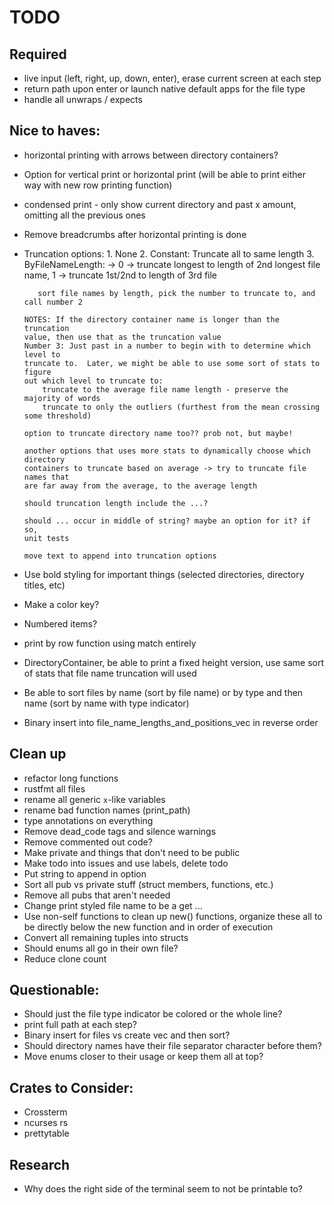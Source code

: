 # TODO

## Required
- live input (left, right, up, down, enter), erase current screen at each step
- return path upon enter or launch native default apps for the file type
- handle all unwraps / expects

## Nice to haves:
- horizontal printing with arrows between directory containers?
- Option for vertical print or horizontal print (will be able to print either
  way with new row printing function)
- condensed print - only show current directory and past x amount, omitting all
  the previous ones
- Remove breadcrumbs after horizontal printing is done
- Truncation options:
      1. None
      2. Constant: Truncate all to same length
      3. ByFileNameLength: -> 0 -> truncate longest to length
         of 2nd longest file name, 1 -> truncate 1st/2nd to length of 3rd file

         sort file names by length, pick the number to truncate to, and call number 2

      NOTES: If the directory container name is longer than the truncation
      value, then use that as the truncation value
      Number 3: Just past in a number to begin with to determine which level to
      truncate to.  Later, we might be able to use some sort of stats to figure
      out which level to truncate to:
          truncate to the average file name length - preserve the majority of words
          truncate to only the outliers (furthest from the mean crossing some threshold)

      option to truncate directory name too?? prob not, but maybe!

      another options that uses more stats to dynamically choose which directory
      containers to truncate based on average -> try to truncate file names that
      are far away from the average, to the average length

      should truncation length include the ...?

      should ... occur in middle of string? maybe an option for it? if so,
      unit tests

      move text to append into truncation options

- Use bold styling for important things (selected directories, directory titles,
  etc)
- Make a color key?
- Numbered items?
- print by row function using match entirely
- DirectoryContainer, be able to print a fixed height version, use same sort of
  stats that file name truncation will used
- Be able to sort files by name (sort by file name) or by type and then name
  (sort by name with type indicator)
- Binary insert into file_name_lengths_and_positions_vec in reverse order

## Clean up
- refactor long functions
- rustfmt all files
- rename all generic `x`-like variables
- rename bad function names (print_path)
- type annotations on everything
- Remove dead_code tags and silence warnings
- Remove commented out code?
- Make private and things that don't need to be public
- Make todo into issues and use labels, delete todo
- Put string to append in option
- Sort all pub vs private stuff (struct members, functions, etc.)
- Remove all pubs that aren't needed
- Change print styled file name to be a get ...
- Use non-self functions to clean up new() functions, organize these all to be
  directly below the new function and in order of execution
- Convert all remaining tuples into structs
- Should enums all go in their own file?
- Reduce clone count

## Questionable:
- Should just the file type indicator be colored or the whole line?
- print full path at each step?
- Binary insert for files vs create vec and then sort?
- Should directory names have their file separator character before them?
- Move enums closer to their usage or keep them all at top?

## Crates to Consider:
- Crossterm
- ncurses rs
- prettytable

## Research
- Why does the right side of the terminal seem to not be printable to?
